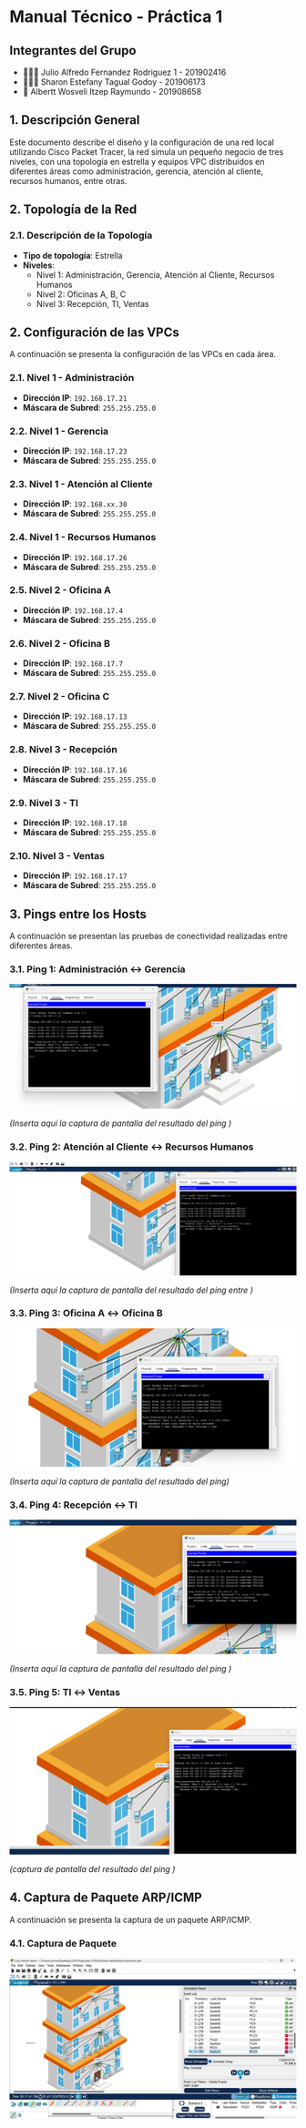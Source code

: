 
# Manual Técnico - Práctica 1

## Integrantes del Grupo
- 👨🏻‍💻 Julio Alfredo Fernandez Rodriguez 1 - 201902416
- 👩🏻‍💻 Sharon Estefany Tagual Godoy 		  - 201906173
- 🐶 Albertt Wosveli Itzep Raymundo 	  - 201908658

## 1. Descripción General

Este documento describe el diseño y la configuración de una red local utilizando Cisco Packet Tracer, la red simula un pequeño negocio de tres niveles, con una topología en estrella y equipos VPC distribuidos en diferentes áreas como administración, gerencia, atención al cliente, recursos humanos, entre otras.

## 2. Topología de la Red

### 2.1. Descripción de la Topología

- **Tipo de topología**: Estrella
- **Niveles**:
  - Nivel 1: Administración, Gerencia, Atención al Cliente, Recursos Humanos
  - Nivel 2: Oficinas A, B, C
  - Nivel 3: Recepción, TI, Ventas


## 2. Configuración de las VPCs

A continuación se presenta la configuración de las VPCs en cada área.

### 2.1. Nivel 1 - Administración

- **Dirección IP**: `192.168.17.21`
- **Máscara de Subred**: `255.255.255.0`

### 2.2. Nivel 1 - Gerencia

- **Dirección IP**: `192.168.17.23`
- **Máscara de Subred**: `255.255.255.0`

### 2.3. Nivel 1 - Atención al Cliente

- **Dirección IP**: `192.168.xx.30`
- **Máscara de Subred**: `255.255.255.0`

### 2.4. Nivel 1 - Recursos Humanos

- **Dirección IP**: `192.168.17.26`
- **Máscara de Subred**: `255.255.255.0`


### 2.5. Nivel 2 - Oficina A

- **Dirección IP**: `192.168.17.4`
- **Máscara de Subred**: `255.255.255.0`


### 2.6. Nivel 2 - Oficina B

- **Dirección IP**: `192.168.17.7`
- **Máscara de Subred**: `255.255.255.0`

### 2.7. Nivel 2 - Oficina C

- **Dirección IP**: `192.168.17.13`
- **Máscara de Subred**: `255.255.255.0`

### 2.8. Nivel 3 - Recepción

- **Dirección IP**: `192.168.17.16`
- **Máscara de Subred**: `255.255.255.0`

### 2.9. Nivel 3 - TI

- **Dirección IP**: `192.168.17.18`
- **Máscara de Subred**: `255.255.255.0`

### 2.10. Nivel 3 - Ventas

- **Dirección IP**: `192.168.17.17`
- **Máscara de Subred**: `255.255.255.0`


## 3. Pings entre los Hosts

A continuación se presentan las pruebas de conectividad realizadas entre diferentes áreas.

### 3.1. Ping 1: Administración ↔ Gerencia

![Ping 1](../images/img1.png)

*(Inserta aquí la captura de pantalla del resultado del ping )*

### 3.2. Ping 2: Atención al Cliente ↔ Recursos Humanos

![Ping 2](../images/img2.png)

*(Inserta aquí la captura de pantalla del resultado del ping entre )*

### 3.3. Ping 3: Oficina A ↔ Oficina B

![Ping 3](../images/img3.png)

*(Inserta aquí la captura de pantalla del resultado del ping)*

### 3.4. Ping 4: Recepción ↔ TI

![Ping 4](../images/img4.png)

*(Inserta aquí la captura de pantalla del resultado del ping )*

### 3.5. Ping 5: TI ↔ Ventas

![Ping 5](../images/img5.png)

*(captura de pantalla del resultado del ping )*

## 4. Captura de Paquete ARP/ICMP

A continuación se presenta la captura de un paquete ARP/ICMP.

### 4.1. Captura de Paquete

![Captura de Paquete](../images/captura_icmp_rpa.jpeg)

